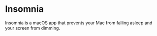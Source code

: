 # Insomnia
Insomnia is a macOS app that prevents your Mac from falling asleep and your screen from dimming.
